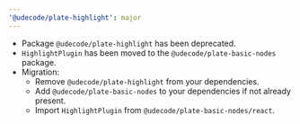 ```yaml
---
'@udecode/plate-highlight': major
---
```


- Package `@udecode/plate-highlight` has been deprecated.
- `HighlightPlugin` has been moved to the `@udecode/plate-basic-nodes` package.
- Migration:
  - Remove `@udecode/plate-highlight` from your dependencies.
  - Add `@udecode/plate-basic-nodes` to your dependencies if not already present.
  - Import `HighlightPlugin` from `@udecode/plate-basic-nodes/react`.

